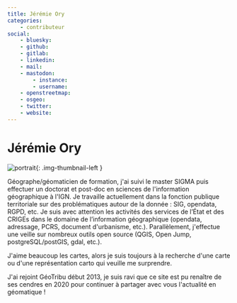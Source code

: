 ```yaml
---
title: Jérémie Ory
categories:
    - contributeur
social:
    - bluesky:
    - github:
    - gitlab:
    - linkedin:
    - mail:
    - mastodon:
        - instance:
        - username:
    - openstreetmap:
    - osgeo:
    - twitter:
    - website:
---
```


# Jérémie Ory

<!-- --8<-- [start:author-sign-block] -->

![portrait](https://cdn.geotribu.fr/img/internal/contributeurs/jory.jpg "portrait"){: .img-thumbnail-left }

Géographe/géomaticien de formation, j'ai suivi le master SIGMA puis effectuer un doctorat et post-doc en sciences de l'information géographique à l'IGN.
Je travaille actuellement dans la fonction publique territoriale sur des problématiques autour de la donnée : SIG, opendata, RGPD, etc.
Je suis avec attention les activités des services de l’État et des CRIGEs dans le domaine de l’information géographique (opendata, adressage, PCRS, document d'urbanisme, etc.).
Parallèlement, j'effectue une veille sur nombreux outils open source (QGIS, Open Jump, postgreSQL/postGIS, gdal, etc.).

J'aime beaucoup les cartes, alors je suis toujours à la recherche d'une carte ou d'une représentation carto qui veuille me surprendre.

J'ai rejoint GéoTribu début 2013, je suis ravi que ce site est pu renaître de ses cendres en 2020 pour continuer à partager avec vous l'actualité en géomatique !

<!-- --8<-- [end:author-sign-block] -->
